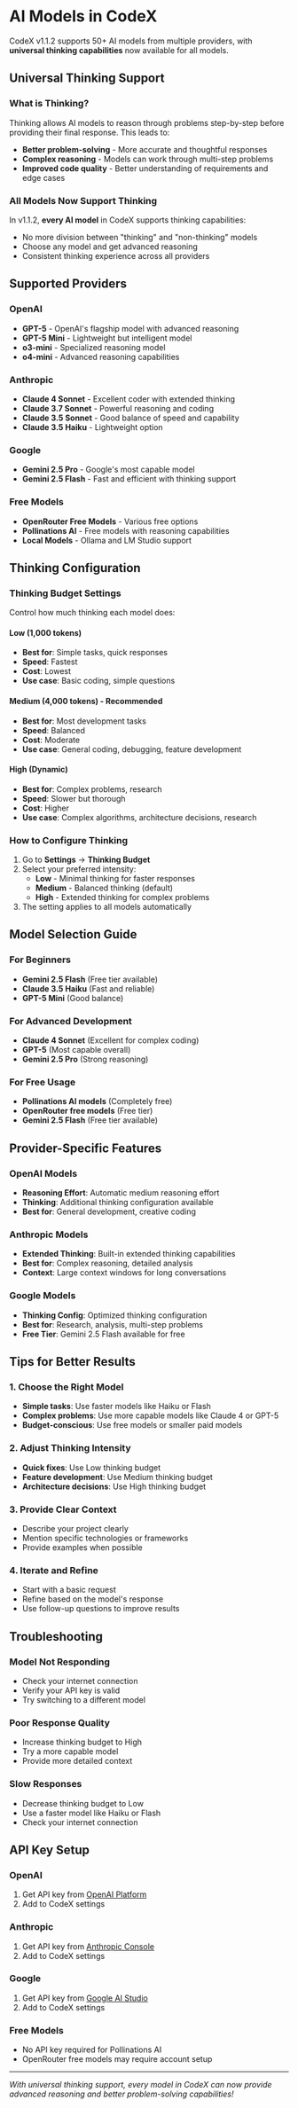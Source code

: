 # AI Models in CodeX

CodeX v1.1.2 supports 50+ AI models from multiple providers, with **universal thinking capabilities** now available for all models.

## Universal Thinking Support

### What is Thinking?

Thinking allows AI models to reason through problems step-by-step before providing their final response. This leads to:

- **Better problem-solving** - More accurate and thoughtful responses
- **Complex reasoning** - Models can work through multi-step problems
- **Improved code quality** - Better understanding of requirements and edge cases

### All Models Now Support Thinking

In v1.1.2, **every AI model** in CodeX supports thinking capabilities:

- No more division between "thinking" and "non-thinking" models
- Choose any model and get advanced reasoning
- Consistent thinking experience across all providers

## Supported Providers

### OpenAI

- **GPT-5** - OpenAI's flagship model with advanced reasoning
- **GPT-5 Mini** - Lightweight but intelligent model
- **o3-mini** - Specialized reasoning model
- **o4-mini** - Advanced reasoning capabilities

### Anthropic

- **Claude 4 Sonnet** - Excellent coder with extended thinking
- **Claude 3.7 Sonnet** - Powerful reasoning and coding
- **Claude 3.5 Sonnet** - Good balance of speed and capability
- **Claude 3.5 Haiku** - Lightweight option

### Google

- **Gemini 2.5 Pro** - Google's most capable model
- **Gemini 2.5 Flash** - Fast and efficient with thinking support

### Free Models

- **OpenRouter Free Models** - Various free options
- **Pollinations AI** - Free models with reasoning capabilities
- **Local Models** - Ollama and LM Studio support

## Thinking Configuration

### Thinking Budget Settings

Control how much thinking each model does:

#### Low (1,000 tokens)

- **Best for**: Simple tasks, quick responses
- **Speed**: Fastest
- **Cost**: Lowest
- **Use case**: Basic coding, simple questions

#### Medium (4,000 tokens) - **Recommended**

- **Best for**: Most development tasks
- **Speed**: Balanced
- **Cost**: Moderate
- **Use case**: General coding, debugging, feature development

#### High (Dynamic)

- **Best for**: Complex problems, research
- **Speed**: Slower but thorough
- **Cost**: Higher
- **Use case**: Complex algorithms, architecture decisions, research

### How to Configure Thinking

1. Go to **Settings** → **Thinking Budget**
2. Select your preferred intensity:
   - **Low** - Minimal thinking for faster responses
   - **Medium** - Balanced thinking (default)
   - **High** - Extended thinking for complex problems
3. The setting applies to all models automatically

## Model Selection Guide

### For Beginners

- **Gemini 2.5 Flash** (Free tier available)
- **Claude 3.5 Haiku** (Fast and reliable)
- **GPT-5 Mini** (Good balance)

### For Advanced Development

- **Claude 4 Sonnet** (Excellent for complex coding)
- **GPT-5** (Most capable overall)
- **Gemini 2.5 Pro** (Strong reasoning)

### For Free Usage

- **Pollinations AI models** (Completely free)
- **OpenRouter free models** (Free tier)
- **Gemini 2.5 Flash** (Free tier available)

## Provider-Specific Features

### OpenAI Models

- **Reasoning Effort**: Automatic medium reasoning effort
- **Thinking**: Additional thinking configuration available
- **Best for**: General development, creative coding

### Anthropic Models

- **Extended Thinking**: Built-in extended thinking capabilities
- **Best for**: Complex reasoning, detailed analysis
- **Context**: Large context windows for long conversations

### Google Models

- **Thinking Config**: Optimized thinking configuration
- **Best for**: Research, analysis, multi-step problems
- **Free Tier**: Gemini 2.5 Flash available for free

## Tips for Better Results

### 1. Choose the Right Model

- **Simple tasks**: Use faster models like Haiku or Flash
- **Complex problems**: Use more capable models like Claude 4 or GPT-5
- **Budget-conscious**: Use free models or smaller paid models

### 2. Adjust Thinking Intensity

- **Quick fixes**: Use Low thinking budget
- **Feature development**: Use Medium thinking budget
- **Architecture decisions**: Use High thinking budget

### 3. Provide Clear Context

- Describe your project clearly
- Mention specific technologies or frameworks
- Provide examples when possible

### 4. Iterate and Refine

- Start with a basic request
- Refine based on the model's response
- Use follow-up questions to improve results

## Troubleshooting

### Model Not Responding

- Check your internet connection
- Verify your API key is valid
- Try switching to a different model

### Poor Response Quality

- Increase thinking budget to High
- Try a more capable model
- Provide more detailed context

### Slow Responses

- Decrease thinking budget to Low
- Use a faster model like Haiku or Flash
- Check your internet connection

## API Key Setup

### OpenAI

1. Get API key from [OpenAI Platform](https://platform.openai.com/api-keys)
2. Add to CodeX settings

### Anthropic

1. Get API key from [Anthropic Console](https://console.anthropic.com/settings/keys)
2. Add to CodeX settings

### Google

1. Get API key from [Google AI Studio](https://ai.google.dev/)
2. Add to CodeX settings

### Free Models

- No API key required for Pollinations AI
- OpenRouter free models may require account setup

---

_With universal thinking support, every model in CodeX can now provide advanced reasoning and better problem-solving capabilities!_
